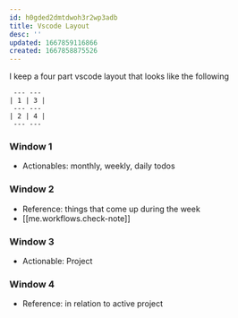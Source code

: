 ```yaml
---
id: h0gded2dmtdwoh3r2wp3adb
title: Vscode Layout
desc: ''
updated: 1667859116866
created: 1667858875526
---
```


I keep a four part vscode layout that looks like the following

```
 --- ---
| 1 | 3 |
 --- ---
| 2 | 4 |
 --- ---
```

### Window 1
- Actionables: monthly, weekly, daily todos

### Window 2
- Reference: things that come up during the week
- [[me.workflows.check-note]]

### Window 3
- Actionable: Project

### Window 4
- Reference: in relation to active project